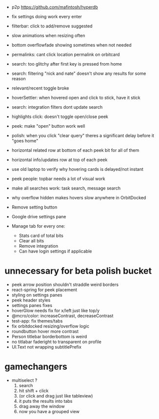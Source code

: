 - p2p https://github.com/mafintosh/hyperdb

- fix settings doing work every enter
- filterbar: click to add/remove suggested
- slow animations when resizing often

- bottom overflowfade showing sometimes when not needed
- permalinks: cant click location permalink on orbitcard
- search: too glitchy after first key is pressed from home
- search: filtering "nick and nate" doesn't show any results for some reason
- relevant/recent toggle broke
- hoverSettler: when hovered open and click to stick, have it stick
- search: integration filters dont update search
- highlights click: doesn't toggle open/close peek
- peek: make "open" button work well
- polish: when you click "clear query" theres a significant delay before it "goes home"
- horizontal related row at bottom of each peek bit for all of them
- horizontal info/updates row at top of each peek
- use old laptop to verify why hovering cards is delayed/not instant
- peek people: topbar needs a lot of visual work
- make all searches work: task search, message search
- why overflow hidden makes hovers slow anywhere in OrbitDocked
- Remove setting button
- Google drive settings pane
- Manage tab for every one:
  - Stats card of total bits
  - Clear all bits
  - Remove integration
  - Can have login settings if applicable

# unnecessary for beta polish bucket

- peek arrow position shouldn't straddle weird borders
- react-spring for peek placement
- styling on settings panes
- peek header styles
- settings panes fixes
- hoverGlow needs fix for x/left just like top/y
- @mcro/color: increaseContrast, decreaseContrast
- test-app: fix themes/tabs
- fix orbitdocked resizing/overflow logic
- roundbutton hover more contrast
- Person titlebar borderbottom is weird
- no titlabar faderight to transparent on profile
- UI.Text not wrapping subtitlePrefix

# gamechangers

- multiselect ?
  1.  search
  2.  hit shift + click
  3.  (or click and drag just like tableview)
  4.  it puts the results into tabs
  5.  drag away the window
  6.  now you have a grouped view
